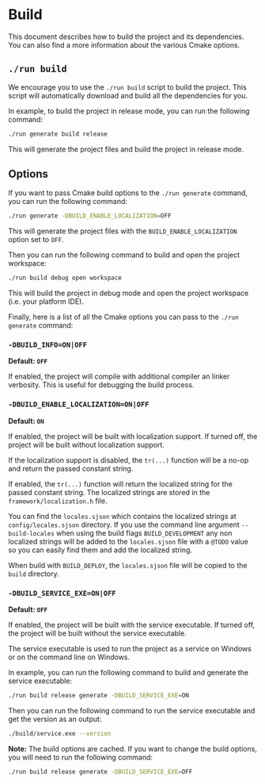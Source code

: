 Build
=====

This document describes how to build the project and its dependencies. You can also find a more information about the various Cmake options.

## `./run build`

We encourage you to use the `./run build` script to build the project. This script will automatically download and build all the dependencies for you.

In example, to build the project in release mode, you can run the following command:

```bash
./run generate build release
```

This will generate the project files and build the project in release mode.

## Options

If you want to pass Cmake build options to the `./run generate` command, you can run the following command:

```bash
./run generate -DBUILD_ENABLE_LOCALIZATION=OFF
```

This will generate the project files with the `BUILD_ENABLE_LOCALIZATION` option set to `OFF`.

Then you can run the following command to build and open the project workspace:

```bash
./run build debug open workspace
```

This will build the project in debug mode and open the project workspace (i.e. your platform IDE).

Finally, here is a list of all the Cmake options you can pass to the `./run generate` command:

### `-DBUILD_INFO=ON|OFF`

**Default: `OFF`**

If enabled, the project will compile with additional compiler an linker verbosity. This is useful for debugging the build process.

### `-DBUILD_ENABLE_LOCALIZATION=ON|OFF`

**Default: `ON`**

If enabled, the project will be built with localization support. If turned off, the project will be built without localization support.

If the localization support is disabled, the `tr(...)` function will be a no-op and return the passed constant string.

If enabled, the `tr(...)` function will return the localized string for the passed constant string. The localized strings are stored in the `framework/localization.h` file.

You can find the `locales.sjson` which contains the localized strings at `config/locales.sjson` directory. If you use the command line argument `--build-locales` when using the build flags `BUILD_DEVELOPMENT` any non localized strings will be added to the `locales.sjson` file with a `@TODO` value so you can easily find them and add the localized string.

When build with `BUILD_DEPLOY`, the `locales.sjson` file will be copied to the `build` directory.

### `-DBUILD_SERVICE_EXE=ON|OFF`

**Default: `OFF`**

If enabled, the project will be built with the service executable. If turned off, the project will be built without the service executable.

The service executable is used to run the project as a service on Windows or on the command line on Windows.

In example, you can run the following command to build and generate the service executable:

```bash
./run build release generate -DBUILD_SERVICE_EXE=ON
```

Then you can run the following command to run the service executable and get the version as an output:

```bash
./build/service.exe --version
```

**Note:** The build options are cached. If you want to change the build options, you will need to run the following command:

```bash
./run build release generate -DBUILD_SERVICE_EXE=OFF
```
